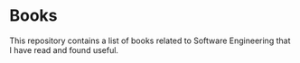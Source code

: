 # Books
This repository contains a list of books related to Software Engineering that I have read and found useful.
